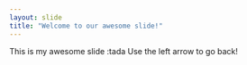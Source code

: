 ```yaml
---
layout: slide
title: "Welcome to our awesome slide!"
---
```

This is my awesome slide :tada
Use the left arrow to go back!
